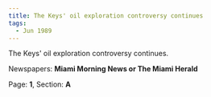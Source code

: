 ```yaml
---  
title: The Keys' oil exploration controversy continues  
tags:  
  - Jun 1989  
---  
```

  
The Keys' oil exploration controversy continues.  
  
Newspapers: **Miami Morning News or The Miami Herald**  
  
Page: **1**, Section: **A** 
